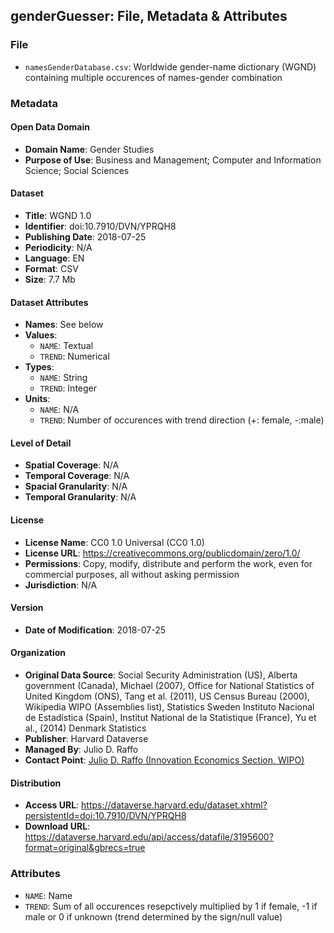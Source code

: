 ## genderGuesser: File, Metadata & Attributes

### File

- ```namesGenderDatabase.csv```: Worldwide gender-name dictionary (WGND) containing multiple occurences of names-gender combination 

### Metadata

#### Open Data Domain
- **Domain Name**: Gender Studies
- **Purpose of Use**: Business and Management; Computer and Information Science; Social Sciences

#### Dataset
- **Title**: WGND 1.0
- **Identifier**: doi:10.7910/DVN/YPRQH8
- **Publishing Date**: 2018-07-25
- **Periodicity**: N/A
- **Language**: EN
- **Format**: CSV
- **Size**: 7.7 Mb

#### Dataset Attributes
- **Names**: See below
- **Values**:
  - ```NAME```: Textual
  - ```TREND```: Numerical
- **Types**:
  - ```NAME```: String
  - ```TREND```: Integer
- **Units**:
  - ```NAME```: N/A
  - ```TREND```: Number of occurences with trend direction (+: female, -:male)

#### Level of Detail
- **Spatial Coverage**: N/A
- **Temporal Coverage**: N/A
- **Spacial Granularity**: N/A
- **Temporal Granularity**: N/A

#### License
- **License Name**: CC0 1.0 Universal (CC0 1.0)
- **License URL**: https://creativecommons.org/publicdomain/zero/1.0/
- **Permissions**: Copy, modify, distribute and perform the work, even for commercial purposes, all without asking permission
- **Jurisdiction**: N/A

#### Version
- **Date of Modification**: 2018-07-25

#### Organization
- **Original Data Source**: Social Security Administration (US), Alberta government (Canada), Michael (2007), Office for National Statistics of United Kingdom (ONS), Tang et al. (2011), US Census Bureau (2000), Wikipedia WIPO (Assemblies list), Statistics Sweden Instituto Nacional de Estadística (Spain), Institut National de la Statistique (France), Yu et al., (2014) Denmark Statistics
- **Publisher**: Harvard Dataverse
- **Managed By**: Julio D. Raffo
- **Contact Point**: [Julio D. Raffo (Innovation Economics Section, WIPO)](https://dataverse.harvard.edu/dataset.xhtml?persistentId=doi:10.7910/DVN/YPRQH8)

#### Distribution
- **Access URL**: https://dataverse.harvard.edu/dataset.xhtml?persistentId=doi:10.7910/DVN/YPRQH8
- **Download URL**: https://dataverse.harvard.edu/api/access/datafile/3195600?format=original&gbrecs=true

### Attributes

- ```NAME```: Name
- ```TREND```: Sum of all occurences resepctively multiplied by 1 if female, -1 if male or 0 if unknown (trend determined by the sign/null value)
